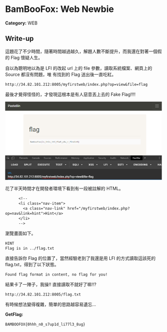 # BamBooFox: Web Newbie

**Category:** WEB  

## Write-up
這題花了不少時間，隨著時間越過越久，解題人數不斷提升，而我還在對著一個假的 Flag 懷疑人生。  

自以為聰明地以為是 LFI 的改起 url 上的 file 參數，讀取系統檔案、網頁上的 Source 都沒有問題，唯
有找到的 Flag 送出後一直吃紅。  

```
http://34.82.101.212:8005/myfirstweb/index.php?op=view&file=flag
```

最後才覺得怪怪的，才發現這根本是有人惡意丟上去的 Fake Flag!!!!  

![](img/img01.png)  

花了半天時間才在開發者環境下看到有一段被註解的 HTML。  

```
      <!--
      <li class="nav-item">
        <a class="nav-link" href="/myfirstweb/index.php?op=nav&link=hint">Hint</a>
      </li>
      -->
```

瀏覽畫面如下。  

```
HINT
Flag is in ../flag.txt
```

直接告訴你 Flag 的位置了，當然經驗老到了我還是用 LFI 的方式讀取這該死的 flag.txt，得到了以下狀態。  

```
Found flag format in content, no flag for you!
```

結果卡了一陣子，我操!! 直接讀取不就好了嘛!!?  

```
http://34.82.101.212:8005/flag.txt
```

有時候想法變得複雜，簡單的思路越容易遺忘...  

**GetFlag:**

`BAMBOOFOX{0hhh_n0_s7up1d_li77l3_8ug}`